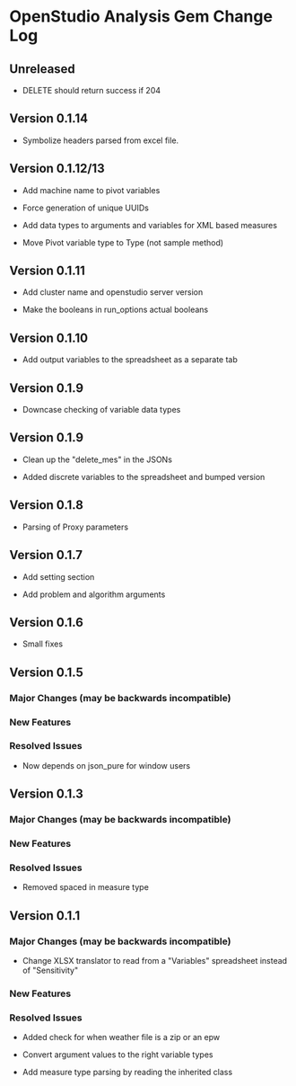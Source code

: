 OpenStudio Analysis Gem Change Log
==================================

Unreleased
--------------

* DELETE should return success if 204

Version 0.1.14
--------------

* Symbolize headers parsed from excel file.


Version 0.1.12/13
-------------

* Add machine name to pivot variables

* Force generation of unique UUIDs

* Add data types to arguments and variables for XML based measures

* Move Pivot variable type to Type (not sample method)

Version 0.1.11
-------------

* Add cluster name and openstudio server version

* Make the booleans in run_options actual booleans


Version 0.1.10
-------------

* Add output variables to the spreadsheet as a separate tab

Version 0.1.9
-------------

* Downcase checking of variable data types

Version 0.1.9
-------------

* Clean up the "delete_mes" in the JSONs

* Added discrete variables to the spreadsheet and bumped version

Version 0.1.8
-------------

* Parsing of Proxy parameters

Version 0.1.7
-------------

* Add setting section

* Add problem and algorithm arguments

Version 0.1.6
-------------
                 
* Small fixes
                
Version 0.1.5
-------------

### Major Changes (may be backwards incompatible)

### New Features

### Resolved Issues

* Now depends on json_pure for window users

Version 0.1.3
-------------

### Major Changes (may be backwards incompatible)

### New Features

### Resolved Issues

* Removed spaced in measure type

Version 0.1.1
-------------

### Major Changes (may be backwards incompatible)

* Change XLSX translator to read from a "Variables" spreadsheet instead of "Sensitivity"

### New Features

### Resolved Issues

* Added check for when weather file is a zip or an epw

* Convert argument values to the right variable types

* Add measure type parsing by reading the inherited class


